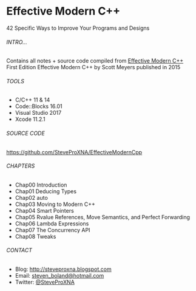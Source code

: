 # Effective Modern C++
42 Specific Ways to Improve Your Programs and Designs 

###### INTRO...
Contains all notes + source code compiled from [Effective Modern C++](https://moodle.ufsc.br/pluginfile.php/2377667/mod_resource/content/0/Effective_Modern_C__.pdf)
<br />
First Edition Effective Modern C++ by Scott Meyers published in 2015

###### TOOLS
- C/C++ 11 & 14
- Code::Blocks 16.01
- Visual Studio 2017
- Xcode 11.2.1

###### SOURCE CODE
https://github.com/SteveProXNA/EffectiveModernCpp

###### CHAPTERS
- Chap00 Introduction 
- Chap01 Deducing Types
- Chap02 auto
- Chap03 Moving to Modern C++
- Chap04 Smart Pointers
- Chap05 Rvalue References, Move Semantics, and Perfect Forwarding
- Chap06 Lambda Expressions
- Chap07 The Concurrency API
- Chap08 Tweaks

###### CONTACT
- Blog:		http://steveproxna.blogspot.com
- Email:	steven_boland@hotmail.com
- Twitter:	[@SteveProXNA](http://twitter.com/SteveProXNA)
